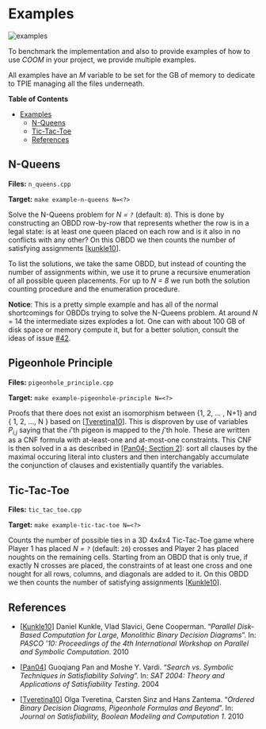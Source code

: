# Examples
![examples](https://github.com/SSoelvsten/cache-oblivious-obdd/workflows/examples/badge.svg?branch=master)

To benchmark the implementation and also to provide examples of how to use
_COOM_ in your project, we provide multiple examples.

All examples have an _M_ variable to be set for the GB of memory to dedicate to
TPIE managing all the files underneath.

<!-- markdown-toc start - Don't edit this section. Run M-x markdown-toc-refresh-toc -->
**Table of Contents**

- [Examples](#examples)
    - [N-Queens](#n-queens)
    - [Tic-Tac-Toe](#tic-tac-toe)
    - [References](#references)

<!-- markdown-toc end -->

## N-Queens

**Files:** `n_queens.cpp`

**Target:** `make example-n-queens N=<?>`

Solve the N-Queens problem for _N = `?`_ (default: `8`). This is done by
constructing an OBDD row-by-row that represents whether the row is in a legal
state: is at least one queen placed on each row and is it also in no conflicts
with any other? On this OBDD we then counts the number of satisfying
assignments [[kunkle10](#references)].

To list the solutions, we take the same OBDD, but instead of counting the number
of assignments within, we use it to prune a recursive enumeration of all
possible queen placements. For up to _N = 8_ we run both the solution counting
procedure and the enumeration procedure.

**Notice**: This is a pretty simple example and has all of the normal
shortcomings for OBDDs trying to solve the N-Queens problem. At around _N_ = 14
the intermediate sizes explodes a lot. One can with about 100 GB of disk space
or memory compute it, but for a better solution, consult the ideas of issue
[#42](https://github.com/SSoelvsten/cache-oblivious-obdd/issues/42).


## Pigeonhole Principle

**Files:** `pigeonhole_principle.cpp`

**Target:** `make example-pigeonhole-principle N=<?>`

Proofs that there does not exist an isomorphism between {1, 2, ... , N+1} and {
1, 2, ..., N } based on [[Tveretina10](#references)]. This is disproven by use
of variables _P<sub>i,j</sub>_ saying that the _i_'th pigeon is mapped to the
_j_'th hole. These are written as a CNF formula with at-least-one and
at-most-one constraints. This CNF is then solved in a as described in [[Pan04;
Section 2](#references)]: sort all clauses by the maximal occuring literal into
clusters and then interchangably accumulate the conjunction of clauses and
existentially quantify the variables.


## Tic-Tac-Toe

**Files:** `tic_tac_toe.cpp`

**Target:** `make example-tic-tac-toe N=<?>`

Counts the number of possible ties in a 3D 4x4x4 Tic-Tac-Toe game where Player 1
has placed _N = `?`_ (default: `20`) crosses and Player 2 has placed noughts on
the remaining cells. Starting from an OBDD that is only true, if exactly N
crosses are placed, the constraints of at least one cross and one nought for all
rows, columns, and diagonals are added to it. On this OBDD we then counts the
number of satisfying assignments [[Kunkle10](#references)].

## References

- [[Kunkle10](https://dl.acm.org/doi/abs/10.1145/1837210.1837222)] Daniel
  Kunkle, Vlad Slavici, Gene Cooperman. “_Parallel Disk-Based Computation for
  Large, Monolithic Binary Decision Diagrams_”. In: _PASCO '10: Proceedings of
  the 4th International Workshop on Parallel and Symbolic Computation_. 2010

- [[Pan04](https://link.springer.com/chapter/10.1007/11527695_19)] Guoqiang
  Pan and Moshe Y. Vardi. “_Search vs. Symbolic Techniques in Satisfiability
  Solving_”. In: _SAT 2004: Theory and Applications of Satisfiability Testing_.
  2004

- [[Tveretina10](https://dl.acm.org/doi/abs/10.1145/1837210.1837222)] Olga
  Tveretina, Carsten Sinz and Hans Zantema. “_Ordered Binary Decision Diagrams,
  Pigeonhole Formulas and Beyond_”. In: _Journal on Satisfiability, Boolean
  Modeling and Computation 1_. 2010
